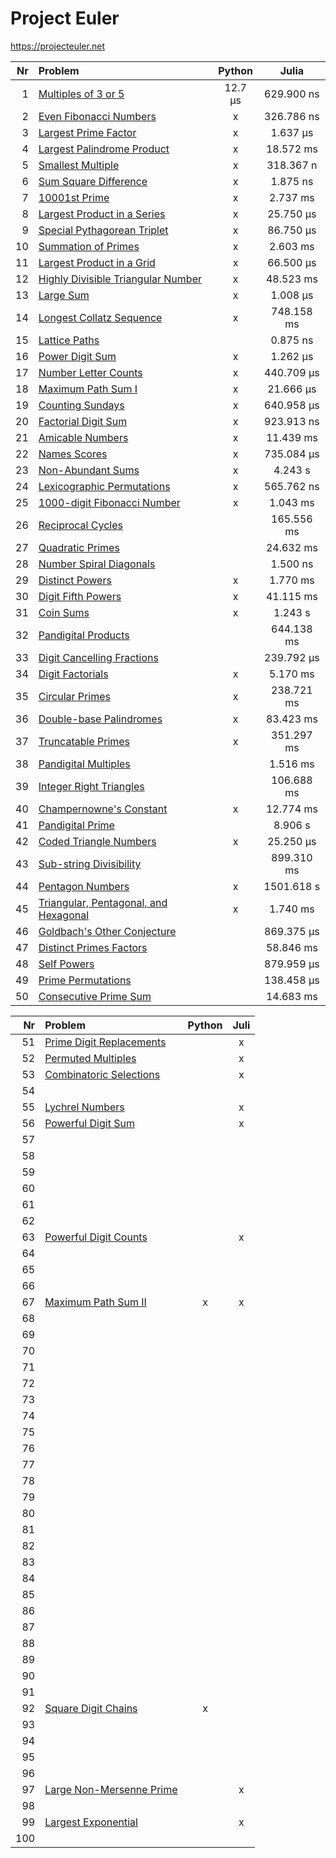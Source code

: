 # Project Euler

https://projecteuler.net  

| Nr  | Problem                                                                      | Python       | Julia       |
|----:|:-----------------------------------------------------------------------------|:------------:|:-----------:|
|   1 | [Multiples of 3 or 5](https://projecteuler.net/problem=1)                    | 12.7 μs      | 629.900 ns  |
|   2 | [Even Fibonacci Numbers](https://projecteuler.net/problem=2)                 | x            | 326.786 ns  |
|   3 | [Largest Prime Factor](https://projecteuler.net/problem=3)                   | x            | 1.637 μs    |
|   4 | [Largest Palindrome Product](https://projecteuler.net/problem=4)             | x            | 18.572 ms   |
|   5 | [Smallest Multiple](https://projecteuler.net/problem=5)                      | x            | 318.367 n   |
|   6 | [Sum Square Difference](https://projecteuler.net/problem=6)                  | x            | 1.875 ns    |
|   7 | [10001st Prime](https://projecteuler.net/problem=7)                          | x            | 2.737 ms    |
|   8 | [Largest Product in a Series](https://projecteuler.net/problem=8)            | x            | 25.750 μs   |
|   9 | [Special Pythagorean Triplet](https://projecteuler.net/problem=9)            | x            | 86.750 μs   |
|  10 | [Summation of Primes](https://projecteuler.net/problem=10)                   | x            | 2.603 ms    |
|  11 | [Largest Product in a Grid](https://projecteuler.net/problem=11)             | x            | 66.500 μs   |
|  12 | [Highly Divisible Triangular Number](https://projecteuler.net/problem=12)    | x            | 48.523 ms   |
|  13 | [Large Sum](https://projecteuler.net/problem=13)                             | x            | 1.008 μs    |
|  14 | [Longest Collatz Sequence](https://projecteuler.net/problem=14)              | x            | 748.158 ms  |
|  15 | [Lattice Paths](https://projecteuler.net/problem=15)                         |              | 0.875 ns    |
|  16 | [Power Digit Sum](https://projecteuler.net/problem=16)                       | x            | 1.262 μs    |
|  17 | [Number Letter Counts](https://projecteuler.net/problem=17)                  | x            | 440.709 μs  |
|  18 | [Maximum Path Sum I](https://projecteuler.net/problem=18)                    | x            | 21.666 μs   |
|  19 | [Counting Sundays](https://projecteuler.net/problem=19)                      | x            | 640.958 μs  |
|  20 | [Factorial Digit Sum](https://projecteuler.net/problem=20)                   | x            | 923.913 ns  |
|  21 | [Amicable Numbers](https://projecteuler.net/problem=21)                      | x            | 11.439 ms   |
|  22 | [Names Scores](https://projecteuler.net/problem=22)                          | x            | 735.084 μs  |
|  23 | [Non-Abundant Sums](https://projecteuler.net/problem=23)                     | x            | 4.243 s     |
|  24 | [Lexicographic Permutations](https://projecteuler.net/problem=24)            | x            | 565.762 ns  |
|  25 | [1000-digit Fibonacci Number](https://projecteuler.net/problem=25)           | x            | 1.043 ms    |
|  26 | [Reciprocal Cycles](https://projecteuler.net/problem=26)                     |              | 165.556 ms  |
|  27 | [Quadratic Primes](https://projecteuler.net/problem=27)                      |              | 24.632 ms   |
|  28 | [Number Spiral Diagonals](https://projecteuler.net/problem=28)               |              | 1.500 ns    |
|  29 | [Distinct Powers](https://projecteuler.net/problem=29)                       | x            | 1.770 ms    |
|  30 | [Digit Fifth Powers](https://projecteuler.net/problem=30)                    | x            | 41.115 ms   |
|  31 | [Coin Sums](https://projecteuler.net/problem=31)                             | x            | 1.243 s     |
|  32 | [Pandigital Products](https://projecteuler.net/problem=32)                   |              | 644.138 ms  |
|  33 | [Digit Cancelling Fractions](https://projecteuler.net/problem=33)            |              | 239.792 μs  |
|  34 | [Digit Factorials](https://projecteuler.net/problem=34)                      | x            | 5.170 ms    |
|  35 | [Circular Primes](https://projecteuler.net/problem=35)                       | x            | 238.721 ms  |
|  36 | [Double-base Palindromes](https://projecteuler.net/problem=36)               | x            | 83.423 ms   |
|  37 | [Truncatable Primes](https://projecteuler.net/problem=37)                    | x            | 351.297 ms  |
|  38 | [Pandigital Multiples](https://projecteuler.net/problem=38)                  |              | 1.516 ms    |
|  39 | [Integer Right Triangles](https://projecteuler.net/problem=39)               |              | 106.688 ms  |
|  40 | [Champernowne's Constant](https://projecteuler.net/problem=40)               | x            | 12.774 ms   |
|  41 | [Pandigital Prime](https://projecteuler.net/problem=41)                      |              | 8.906 s     |
|  42 | [Coded Triangle Numbers](https://projecteuler.net/problem=42)                | x            | 25.250 μs   |
|  43 | [Sub-string Divisibility](https://projecteuler.net/problem=43)               |              | 899.310 ms  |
|  44 | [Pentagon Numbers](https://projecteuler.net/problem=44)                      | x            | 1501.618 s  |
|  45 | [Triangular, Pentagonal, and Hexagonal](https://projecteuler.net/problem=45) | x            | 1.740 ms    |
|  46 | [Goldbach's Other Conjecture](https://projecteuler.net/problem=46)           |              | 869.375 μs  |
|  47 | [Distinct Primes Factors](https://projecteuler.net/problem=47)               |              | 58.846 ms   |
|  48 | [Self Powers](https://projecteuler.net/problem=48)                           |              | 879.959 μs  |
|  49 | [Prime Permutations](https://projecteuler.net/problem=49)                    |              | 138.458 μs  |
|  50 | [Consecutive Prime Sum](https://projecteuler.net/problem=50)                 |              | 14.683 ms   |


| Nr  | Problem                                                                      | Python | Juli  |
|----:|:-----------------------------------------------------------------------------|:------:|:-----:|
|  51 | [Prime Digit Replacements](https://projecteuler.net/problem=51)              |        | x     |
|  52 | [Permuted Multiples](https://projecteuler.net/problem=52)                    |        | x     |
|  53 | [Combinatoric Selections](https://projecteuler.net/problem=53)               |        | x     |
|  54 |                                                                              |        |       |
|  55 | [Lychrel Numbers](https://projecteuler.net/problem=55)                       |        | x     |
|  56 | [Powerful Digit Sum](https://projecteuler.net/problem=56)                    |        | x     |
|  57 |                                                                              |        |       |
|  58 |                                                                              |        |       |
|  59 |                                                                              |        |       |
|  60 |                                                                              |        |       |
|  61 |                                                                              |        |       |
|  62 |                                                                              |        |       |
|  63 | [Powerful Digit Counts](https://projecteuler.net/problem=63)                 |        | x     |
|  64 |                                                                              |        |       |
|  65 |                                                                              |        |       |
|  66 |                                                                              |        |       |
|  67 | [Maximum Path Sum II](https://projecteuler.net/problem=67)                   | x      | x     |
|  68 |                                                                              |        |       |
|  69 |                                                                              |        |       |
|  70 |                                                                              |        |       |
|  71 |                                                                              |        |       |
|  72 |                                                                              |        |       |
|  73 |                                                                              |        |       |
|  74 |                                                                              |        |       |
|  75 |                                                                              |        |       |
|  76 |                                                                              |        |       |
|  77 |                                                                              |        |       |
|  78 |                                                                              |        |       |
|  79 |                                                                              |        |       |
|  80 |                                                                              |        |       |
|  81 |                                                                              |        |       |
|  82 |                                                                              |        |       |
|  83 |                                                                              |        |       |
|  84 |                                                                              |        |       |
|  85 |                                                                              |        |       |
|  86 |                                                                              |        |       |
|  87 |                                                                              |        |       |
|  88 |                                                                              |        |       |
|  89 |                                                                              |        |       |
|  90 |                                                                              |        |       |
|  91 |                                                                              |        |       |
|  92 | [Square Digit Chains](https://projecteuler.net/problem=92)                   | x      |       |
|  93 |                                                                              |        |       |
|  94 |                                                                              |        |       |
|  95 |                                                                              |        |       |
|  96 |                                                                              |        |       |
|  97 | [Large Non-Mersenne Prime](https://projecteuler.net/problem=97)              |        | x     |
|  98 |                                                                              |        |       |
|  99 | [Largest Exponential](https://projecteuler.net/problem=99)                   |        | x     |
| 100 |                                                                              |        |       |
